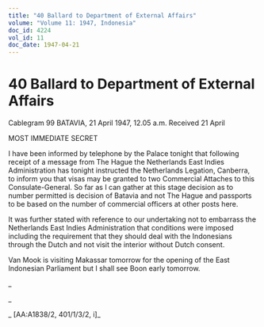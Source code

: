 ```yaml
---
title: "40 Ballard to Department of External Affairs"
volume: "Volume 11: 1947, Indonesia"
doc_id: 4224
vol_id: 11
doc_date: 1947-04-21
---
```


# 40 Ballard to Department of External Affairs

Cablegram 99 BATAVIA, 21 April 1947, 12.05 a.m. Received 21 April

MOST IMMEDIATE SECRET

I have been informed by telephone by the Palace tonight that following receipt of a message from The Hague the Netherlands East Indies Administration has tonight instructed the Netherlands Legation, Canberra, to inform you that visas may be granted to two Commercial Attaches to this Consulate-General. So far as I can gather at this stage decision as to number permitted is decision of Batavia and not The Hague and passports to be based on the number of commercial officers at other posts here.

It was further stated with reference to our undertaking not to embarrass the Netherlands East Indies Administration that conditions were imposed including the requirement that they should deal with the Indonesians through the Dutch and not visit the interior without Dutch consent.

Van Mook is visiting Makassar tomorrow for the opening of the East Indonesian Parliament but I shall see Boon early tomorrow.

_

_

_ [AA:A1838/2, 401/1/3/2, i]_
